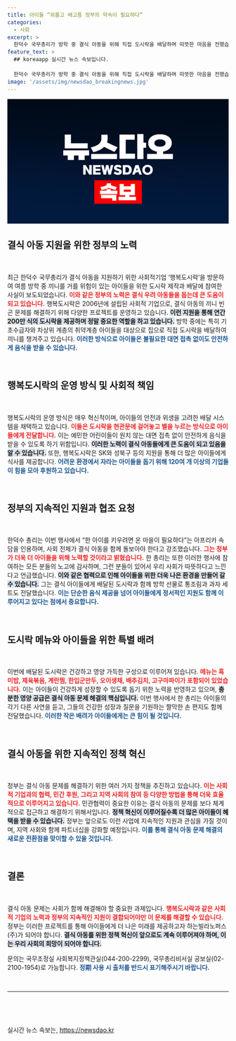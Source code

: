 ```yaml
---
title: 아이들 “외롭고 배고픔 정부의 약속이 필요하다”
categories:
  - 사회
excerpt: >
  한덕수 국무총리가 방학 중 결식 아동을 위해 직접 도시락을 배달하며 따뜻한 마음을 전했습니다. 행복도시락을 통해 취약계층 아이들에게 사랑과 지원을 보내는 이번 행사, 그 현장 속 감동을 확인해보세요!
feature_text: >
  ## koreaapp 실시간 뉴스 속보입니다.

  한덕수 국무총리가 방학 중 결식 아동을 위해 직접 도시락을 배달하며 따뜻한 마음을 전했습니다. 행복도시락을 통해 취약계층 아이들에게 사랑과 지원을 보내는 이번 행사, 그 현장 속 감동을 확인해보세요!
image: '/assets/img/newsdao_breakingnews.jpg'
---
```


<p><img src="/assets/img/newsdao_breakingnews.jpg" alt="koreaapp 속보" /></p>

<h2 data-ke-size="size26">결식 아동 지원을 위한 정부의 노력</h2>

<p data-ke-size="size16">&nbsp;</p>

<p>최근 한덕수 국무총리가 결식 아동을 지원하기 위한 사회적기업 ‘행복도시락’을 방문하여 여름 방학 중 끼니를 거를 위험이 있는 아이들을 위한 도시락 제작과 배달에 참여한 사실이 보도되었습니다. <b><span style="color: #ee2323;">이와 같은 정부의 노력은 결식 우려 아동들을 돕는데 큰 도움이 되고 있습니다.</span></b> 행복도시락은 2006년에 설립된 사회적 기업으로, 결식 아동의 끼니 빈곤 문제를 해결하기 위해 다양한 프로젝트를 운영하고 있습니다. <b><span style="background-color: #21538527;">이런 지원을 통해 연간 200만 식의 도시락을 제공하며 정말 중요한 역할을 하고 있습니다.</span></b> 방학 중에는 특히 기초수급자와 차상위 계층의 취약계층 아이들을 대상으로 집으로 직접 도시락을 배달하여 끼니를 챙겨주고 있습니다. <b><span style="color: #1a5490;">이러한 방식으로 아이들은 불필요한 대면 접촉 없이도 안전하게 음식을 받을 수 있습니다.</span></b> </p>

<p data-ke-size="size16">&nbsp;</p>

<h2 data-ke-size="size26">행복도시락의 운영 방식 및 사회적 책임</h2>

<p data-ke-size="size16">&nbsp;</p>

<p>행복도시락의 운영 방식은 매우 혁신적이며, 아이들의 안전과 위생을 고려한 배달 시스템을 채택하고 있습니다. <b><span style="color: #ee2323;">이들은 도시락을 현관문에 걸어놓고 벨을 누르는 방식으로 아이들에게 전달합니다.</span></b> 이는 예민한 어린이들이 원치 않는 대면 접촉 없이 안전하게 음식을 받을 수 있도록 하기 위함입니다. <b><span style="background-color: #21538527;">이러한 노력이 결식 아동들에게 큰 도움이 되고 있음을 알 수 있습니다.</span></b> 또한, 행복도시락은 SK와 성북구 등의 지원을 통해 더 많은 아이들에게 식사를 제공합니다. <b><span style="color: #1a5490;">어려운 환경에서 자라는 아이들을 돕기 위해 120여 개 이상의 기업들이 힘을 모아 후원하고 있습니다.</span></b></p>

<p data-ke-size="size16">&nbsp;</p>

<h2 data-ke-size="size26">정부의 지속적인 지원과 협조 요청</h2>

<p data-ke-size="size16">&nbsp;</p>

<p>한덕수 총리는 이번 행사에서 “한 아이를 키우려면 온 마을이 필요하다”는 아프리카 속담을 인용하며, 사회 전체가 결식 아동을 함께 돌보아야 한다고 강조했습니다. <b><span style="color: #ee2323;">그는 정부가 더욱 더 아이들을 위해 노력할 것이라고 밝혔습니다.</span></b> 한 총리는 또한 이러한 행사에 참여하는 모든 분들의 노고에 감사하며, 그런 분들이 있어서 우리 사회가 따뜻하다고 느낀다고 언급했습니다. <b><span style="background-color: #21538527;">이와 같은 협력으로 인해 아이들을 위한 더욱 나은 환경을 만들어 갈 수 있습니다.</span></b> 그는 결식 아이들에게 배달된 도시락과 함께 방학 선물로 통조림과 과자 세트도 전달했습니다. <b><span style="color: #1a5490;">이는 단순한 음식 제공을 넘어 아이들에게 정서적인 지원도 함께 이루어지고 있다는 점에서 중요합니다.</span></b> </p>

<p data-ke-size="size16">&nbsp;</p>

<h2 data-ke-size="size26">도시락 메뉴와 아이들을 위한 특별 배려</h2>

<p data-ke-size="size16">&nbsp;</p>

<p>이번에 배달된 도시락은 건강하고 영양 가득한 구성으로 이루어져 있습니다. <b><span style="color: #ee2323;">메뉴는 흑미밥, 제육볶음, 계란찜, 한입군만두, 오이생채, 배추김치, 고구마파이가 포함되어 있었습니다.</span></b> 이는 아이들이 건강하게 성장할 수 있도록 돕기 위한 노력을 반영하고 있으며, <b><span style="background-color: #21538527;">충분한 영양 공급은 결식 아동 문제 해결의 핵심입니다.</span></b> 이번 행사에서 한 총리는 아이들의 각기 다른 사연을 듣고, 그들의 건강한 성장과 질문을 기원하는 짤막한 손 편지도 함께 전달했습니다. <b><span style="color: #1a5490;">이러한 작은 배려가 아이들에게는 큰 힘이 될 것입니다.</span></b></p>

<p data-ke-size="size16">&nbsp;</p>

<h2 data-ke-size="size26">결식 아동을 위한 지속적인 정책 혁신</h2>

<p data-ke-size="size16">&nbsp;</p>

<p>정부는 결식 아동 문제를 해결하기 위한 여러 가지 정책을 추진하고 있습니다. <b><span style="color: #ee2323;">이는 사회적 기업과의 협력, 민간 후원, 그리고 지역 사회의 참여 등 다양한 방법을 통해 더욱 효율적으로 이루어지고 있습니다.</span></b> 민관협력이 중요한 이유는 결식 아동의 문제를 보다 체계적으로 접근하고 해결하기 위해서입니다. <b><span style="background-color: #21538527;">정책 혁신이 이루어질수록 더 많은 아이들이 혜택을 받을 수 있습니다.</span></b> 정부는 앞으로도 이런 사업에 지속적인 지원과 관심을 가질 것이며, 지역 사회와 함께 파트너십을 강화할 예정입니다. <b><span style="color: #1a5490;">이를 통해 결식 아동 문제 해결의 새로운 전환점을 맞이할 수 있을 것입니다.</span></b> </p>

<p data-ke-size="size16">&nbsp;</p>

<h2 data-ke-size="size26">결론</h2>

<p data-ke-size="size16">&nbsp;</p>

<p>결식 아동 문제는 사회가 함께 해결해야 할 중요한 과제입니다. <b><span style="color: #ee2323;">행복도시락과 같은 사회적 기업의 노력과 정부의 지속적인 지원이 결합되어야만 이 문제를 해결할 수 있습니다.</span></b> 정부는 이러한 프로젝트를 통해 아이들에게 더 나은 미래를 제공하고자 하는빌라노퍼스(주)가 되어야 합니다. <b><span style="background-color: #21538527;">결식 아동를 위한 정책 혁신이 앞으로도 계속 이루어져야 하며, 이는 우리 사회의 희망이 되어야 합니다.</span></b> </p>

<p>문의는 국무조정실 사회복지정책관실(044-200-2299), 국무총리비서실 공보실(02-2100-1954)로 가능합니다. <b><span style="color: #1a5490;">정期 사용 시 출처를 반드시 표기해주시기 바랍니다.</span></b> </p>

<p data-ke-size="size16">&nbsp;</p>

<hr>

<p data-ke-size="size16">&nbsp;</p>

<p data-ke-size="size16">&nbsp;</p>
실시간 뉴스 속보는, <a href="https://newsdao.kr" rel="dofollow">https://newsdao.kr</a>


